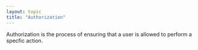 ```yaml
---
layout: topic
title: "Authorization"
---
```


Authorization is the process of ensuring that a user is allowed to perform a specfic action.
